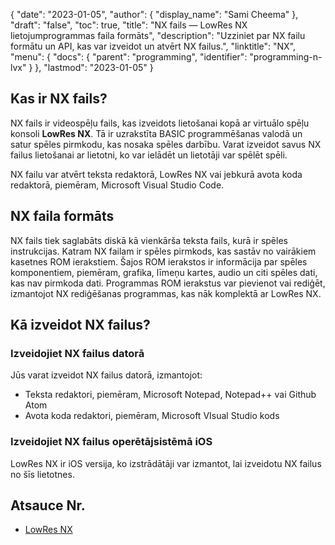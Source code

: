 {
  "date": "2023-01-05",
  "author": {
    "display_name": "Sami Cheema"
},
  "draft": "false",
  "toc": true,
  "title": "NX fails — LowRes NX lietojumprogrammas faila formāts",
  "description": "Uzziniet par NX failu formātu un API, kas var izveidot un atvērt NX failus.",
  "linktitle": "NX",
  "menu": {
    "docs": {
      "parent": "programming",
      "identifier": "programming-n-lvx"
}
},
  "lastmod": "2023-01-05"
}

## Kas ir NX fails?

NX fails ir videospēļu fails, kas izveidots lietošanai kopā ar virtuālo spēļu konsoli **LowRes NX**. Tā ir uzrakstīta BASIC programmēšanas valodā un satur spēles pirmkodu, kas nosaka spēles darbību. Varat izveidot savus NX failus lietošanai ar lietotni, ko var ielādēt un lietotāji var spēlēt spēli.

NX failu var atvērt teksta redaktorā, LowRes NX vai jebkurā avota koda redaktorā, piemēram, Microsoft Visual Studio Code.

## NX faila formāts

NX fails tiek saglabāts diskā kā vienkārša teksta fails, kurā ir spēles instrukcijas. Katram NX failam ir spēles pirmkods, kas sastāv no vairākiem kasetnes ROM ierakstiem. Šajos ROM ierakstos ir informācija par spēles komponentiem, piemēram, grafika, līmeņu kartes, audio un citi spēles dati, kas nav pirmkoda dati. Programmas ROM ierakstus var pievienot vai rediģēt, izmantojot NX rediģēšanas programmas, kas nāk komplektā ar LowRes NX.

## Kā izveidot NX failus?

### Izveidojiet NX failus datorā

Jūs varat izveidot NX failus datorā, izmantojot:

 * Teksta redaktori, piemēram, Microsoft Notepad, Notepad++ vai Github Atom
 * Avota koda redaktori, piemēram, Microsoft VIsual Studio kods

### Izveidojiet NX failus operētājsistēmā iOS

LowRes NX ir iOS versija, ko izstrādātāji var izmantot, lai izveidotu NX failus no šīs lietotnes.

## Atsauce Nr.

* [LowRes NX](https://lowresnx.inutilis.com/)


